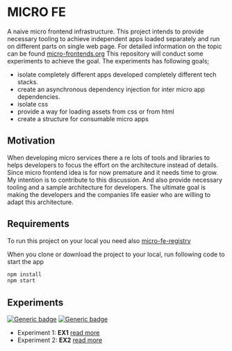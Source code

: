# MICRO FE
A naive micro frontend infrastructure. This project intends to provide necessary tooling 
to achieve independent apps loaded separately and run on different parts on single web page.
For detailed information on the topic can be found [micro-frontends.org](https://micro-frontends.org/)
This repository will conduct some experiments to achieve the goal. The experiments has following
goals;
 * isolate completely different apps developed completely different tech stacks.
 * create an asynchronous dependency injection for inter micro app dependencies.
 * isolate css
 * provide a way for loading assets from css or from html
 * create a structure for consumable micro apps
## Motivation
When developing micro services there a re lots of tools and libraries to helps developers
to focus the effort on the architecture instead of details. Since micro frontend idea is
for now premature and it needs time to grow. My intention is to contribute to this discussion.
And also provide necessary tooling and a sample architecture for developers. The ultimate 
goal is making the developers and the companies life easier who are willing to adapt this
architecture.
## Requirements
To run this project on your local you need also [micro-fe-registry](https://github.com/onerzafer/micro-fe-registry)

When you clone or download the project to your local, run following code to start the app
````bash
npm install
npm start
````
## Experiments
[![Generic badge](https://img.shields.io/badge/EX1-in%20progress-blue.svg)](experiment1.md)
[![Generic badge](https://img.shields.io/badge/EX2-in%20planning-darkGray.svg)](experiment2.md)
 * Experiment 1: **EX1** [read more](experiment1.md)
 * Experiment 2: **EX2** [read more](experiment2.md)
